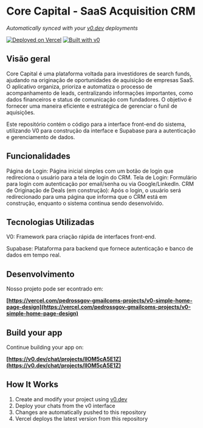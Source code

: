 # Core Capital - SaaS Acquisition CRM

*Automatically synced with your [v0.dev](https://v0.dev) deployments*

[![Deployed on Vercel](https://img.shields.io/badge/Deployed%20on-Vercel-black?style=for-the-badge&logo=vercel)](https://vercel.com/pedrossgov-gmailcoms-projects/v0-simple-home-page-design)
[![Built with v0](https://img.shields.io/badge/Built%20with-v0.dev-black?style=for-the-badge)](https://v0.dev/chat/projects/llOM5cA5E1Z)

## Visão geral

Core Capital é uma plataforma voltada para investidores de search funds, ajudando na originação de oportunidades de aquisição de empresas SaaS. O aplicativo organiza, prioriza e automatiza o processo de acompanhamento de leads, centralizando informações importantes, como dados financeiros e status de comunicação com fundadores. O objetivo é fornecer uma maneira eficiente e estratégica de gerenciar o funil de aquisições.

Este repositório contém o código para a interface front-end do sistema, utilizando V0 para construção da interface e Supabase para a autenticação e gerenciamento de dados.


## Funcionalidades

Página de Login: Página inicial simples com um botão de login que redireciona o usuário para a tela de login do CRM.
Tela de Login: Formulário para login com autenticação por email/senha ou via Google/LinkedIn.
CRM de Originação de Deals (em construção): Após o login, o usuário será redirecionado para uma página que informa que o CRM está em construção, enquanto o sistema continua sendo desenvolvido.

## Tecnologias Utilizadas

V0: Framework para criação rápida de interfaces front-end.

Supabase: Plataforma para backend que fornece autenticação e banco de dados em tempo real.

## Desenvolvimento

Nosso projeto pode ser econtrado em:

**[https://vercel.com/pedrossgov-gmailcoms-projects/v0-simple-home-page-design](https://vercel.com/pedrossgov-gmailcoms-projects/v0-simple-home-page-design)**

## Build your app

Continue building your app on:

**[https://v0.dev/chat/projects/llOM5cA5E1Z](https://v0.dev/chat/projects/llOM5cA5E1Z)**

## How It Works

1. Create and modify your project using [v0.dev](https://v0.dev)
2. Deploy your chats from the v0 interface
3. Changes are automatically pushed to this repository
4. Vercel deploys the latest version from this repository
